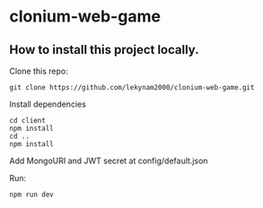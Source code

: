 # clonium-web-game

## How to install this project locally.

Clone this repo:
```
git clone https://github.com/lekynam2000/clonium-web-game.git
```
Install dependencies
```
cd client
npm install
cd ..
npm install
```

Add MongoURI and JWT secret at config/default.json

Run:
```
npm run dev
```

